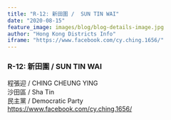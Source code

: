 ```yaml
---
title: "R-12: 新田圍 /  SUN TIN WAI"
date: "2020-08-15"
feature_image: images/blog/blog-details-image.jpg
author: "Hong Kong Districts Info"
iframe: "https://www.facebook.com/cy.ching.1656/"
---
```


### R-12: 新田圍 /  SUN TIN WAI  
程張迎 /  CHING CHEUNG YING  
沙田區 / Sha Tin  
民主黨 /  Democratic Party  
https://www.facebook.com/cy.ching.1656/
